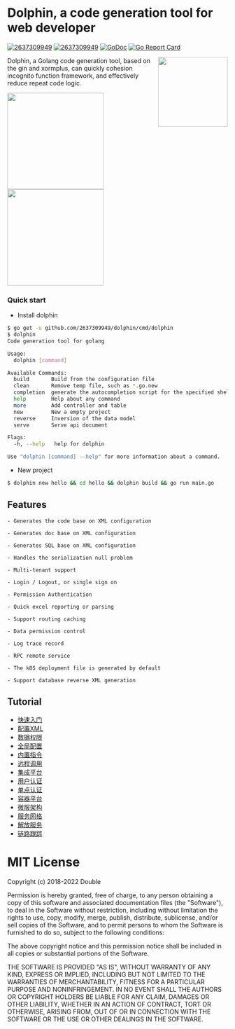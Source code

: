 # Dolphin, a code generation tool for web developer
[![2637309949](https://circleci.com/gh/2637309949/dolphin.svg?style=shield)](https://circleci.com/gh/2637309949/dolphin)
[![2637309949](https://img.shields.io/github/release/2637309949/dolphin.svg?style=flat-square)](https://github.com/2637309949/dolphin/releases)
[![GoDoc](https://pkg.go.dev/badge/github.com/2637309949/dolphin?status.svg)](https://pkg.go.dev/github.com/2637309949/dolphin?tab=doc)
[![Go Report Card](https://goreportcard.com/badge/github.com/2637309949/dolphin)](https://goreportcard.com/report/github.com/2637309949/dolphin)

<img align="right" width="159px" src="https://hub.fastgit.org/2637309949/dolphin/blob/master/assets/dolphin.jpeg">

Dolphin, a Golang code generation tool, based on the gin and xormplus, can quickly cohesion incognito function framework, and effectively reduce repeat code logic.
  
<img align="center" width="220px" src="https://hub.fastgit.org/2637309949/dolphin/blob/master/assets/dolphin-ui.jpeg">
<img align="center" width="220px" src="https://hub.fastgit.org/2637309949/dolphin/blob/master/assets/docs.png">

### Quick start

- Install dolphin
```sh
$ go get -u github.com/2637309949/dolphin/cmd/dolphin
$ dolphin 
Code generation tool for golang

Usage:
  dolphin [command]

Available Commands:
  build       Build from the configuration file
  clean       Remove temp file, such as *.go.new
  completion  generate the autocompletion script for the specified shell
  help        Help about any command
  more        Add controller and table
  new         New a empty project
  reverse     Inversion of the data model
  serve       Serve api document

Flags:
  -h, --help   help for dolphin

Use "dolphin [command] --help" for more information about a command.
```

- New project

```sh
$ dolphin new hello && cd hello && dolphin build && go run main.go
```

## Features

```
- Generates the code base on XML configuration

- Generates doc base on XML configuration

- Generates SQL base on XML configuration

- Handles the serialization null problem

- Multi-tenant support

- Login / Logout, or single sign on

- Permission Authentication

- Quick excel reporting or parsing

- Support routing caching

- Data permission control

- Log trace record

- RPC remote service

- The k8S deployment file is generated by default

- Support database reverse XML generation
```

## Tutorial

- [快速入门](./docs/快速入门.md)
- [配置XML](./docs/配置XML.md)
- [数据权限](./docs/数据权限.md)
- [全局配置](./docs/全局配置.md)
- [内置指令](./docs/内置指令.md)
- [远程调用](./docs/远程调用.md)
- [集成平台](./docs/集成平台.md)
- [用户认证](./docs/用户认证.md)
- [单点认证](./docs/单点认证.md)
- [容器平台](./docs/容器平台.md)
- [微服架构](./docs/微服架构.md)
- [服务网格](./docs/服务网格.md)
- [解放服务](./docs/解放服务.md)
- [链路跟踪](./docs/链路跟踪.md)

# MIT License

Copyright (c) 2018-2022 Double

Permission is hereby granted, free of charge, to any person obtaining a copy of this software and associated documentation files (the "Software"), to deal in the Software without restriction, including without limitation the rights to use, copy, modify, merge, publish, distribute, sublicense, and/or sell copies of the Software, and to permit persons to whom the Software is furnished to do so, subject to the following conditions:

The above copyright notice and this permission notice shall be included in all copies or substantial portions of the Software.

THE SOFTWARE IS PROVIDED "AS IS", WITHOUT WARRANTY OF ANY KIND, EXPRESS OR IMPLIED, INCLUDING BUT NOT LIMITED TO THE WARRANTIES OF MERCHANTABILITY, FITNESS FOR A PARTICULAR PURPOSE AND NONINFRINGEMENT. IN NO EVENT SHALL THE AUTHORS OR COPYRIGHT HOLDERS BE LIABLE FOR ANY CLAIM, DAMAGES OR OTHER LIABILITY, WHETHER IN AN ACTION OF CONTRACT, TORT OR OTHERWISE, ARISING FROM, OUT OF OR IN CONNECTION WITH THE SOFTWARE OR THE USE OR OTHER DEALINGS IN THE SOFTWARE.

